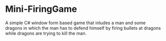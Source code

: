 # Mini-FiringGame
A simple C# window form based game that inludes a man and some dragons in which the man has to defend himself by firing bullets at dragons while dragons are trying to kill the man.
